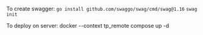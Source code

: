 To create swagger: 
```go install github.com/swaggo/swag/cmd/swag@1.16```
```swag init```

To deploy on server:
docker --context tp_remote compose up -d